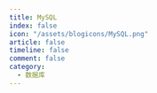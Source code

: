 ```yaml
---
title: MySQL
index: false
icon: "/assets/blogicons/MySQL.png"
article: false
timeline: false
comment: false
category:
  - 数据库
---
```


<div class="catalog-display-container">
  <Catalog hideHeading />
</div>
